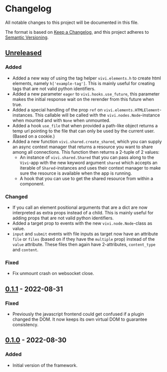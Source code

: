 # Changelog
All notable changes to this project will be documented in this file.

The format is based on [Keep a Changelog](https://keepachangelog.com/en/1.0.0/),
and this project adheres to [Semantic Versioning](https://semver.org/spec/v2.0.0.html).

## [Unreleased]
### Added
- Added a new way of using the tag helper `vivi.elements.h` to create html
  elements, namely `h['example-tag']`. This is mainly useful for creating tags
  that are not valid python identifiers.
- Added a new parameter `eager` to `vivi.hooks.use_future`, this parameter
  makes the initial response wait on the rerender from this future when true.
- Added a special handling of the prop `ref` on
  `vivi.elements.HTMLElement`-instances. This callable will be called with the
  `vivi.nodes.Node`-instance when mounted and with `None` when unmounted.
- Added a hook `use_file` that when provided a path-like object returns a temp
  url pointing to the file that can only be used by the current user. (Based on
  a cookie.)
- Added a new function `vivi.shared.create_shared`, which you can supply an
  async context manager that returns a resource you want to share among all
  connections. This function then returns a 2-tuple of 2 values:
  - An instance of `vivi.shared.Shared` that you can pass along to the
    `Vivi`-app with the new keyword argument `shared` which accepts an iterable
    of `Shared`-instances and uses their context manager to make sure the
    resource is available when the app is running.
  - A hook that you can use to get the shared resource from within a component.

### Changed
- If you call an element positional arguments that are a dict are now
  interpreted as extra props instead of a child. This is mainly useful for
  adding props that are not valid python identifiers.
- Added a target prop to events with the new `vivi.node.Node`-class as value.
- `input` and `submit` events with file inputs as target now have an attribute
  `file` or `files` (based on if they have the `multiple` prop) instead of the
  `value` attribute. These files then again have 2-attributes, `content_type`
  and `content`.

### Fixed
- Fix unmount crash on websocket close.

## [0.1.1] - 2022-08-31
### Fixed
- Previously the javascript frontend could get confused if a plugin changed the
  DOM. It now keeps its own virtual DOM to guarantee consistency.

## [0.1.0] - 2022-08-30
### Added
- Initial version of the framework.

[Unreleased]: https://github.com/daanvdk/vivi/compare/v0.1.1...HEAD
[0.1.1]: https://github.com/daanvdk/vivi/compare/v0.1.0...v0.1.1
[0.1.0]: https://github.com/daanvdk/vivi/releases/tag/v0.1.0

